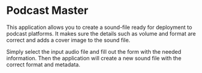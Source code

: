 # Podcast Master

This application allows you to create a sound-file ready for deployment to podcast platforms.
It makes sure the details such as volume and format are correct and adds a cover image to the sound file.

Simply select the input audio file and fill out the form with the needed information.
Then the application will create a new sound file with the correct format and metadata.
